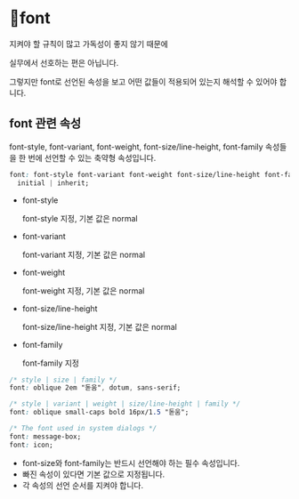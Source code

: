 # 🎐font

지켜야 할 규칙이 많고 가독성이 좋지 않기 때문에

실무에서 선호하는 편은 아닙니다.

그렇지만 font로 선언된 속성을 보고 어떤 값들이 적용되어 있는지 해석할 수 있어야 합니다.

## font 관련 속성

font-style, font-variant, font-weight, font-size/line-height, font-family 속성들을 한 번에 선언할 수 있는 축약형 속성입니다.

```css
font: font-style font-variant font-weight font-size/line-height font-family |
  initial | inherit;
```

- font-style

  font-style 지정, 기본 값은 normal

- font-variant

  font-variant 지정, 기본 값은 normal

- font-weight

  font-weight 지정, 기본 값은 normal

- font-size/line-height

  font-size/line-height 지정, 기본 값은 normal

- font-family

  font-family 지정

```css
/* style | size | family */
font: oblique 2em "돋움", dotum, sans-serif;

/* style | variant | weight | size/line-height | family */
font: oblique small-caps bold 16px/1.5 "돋움";

/* The font used in system dialogs */
font: message-box;
font: icon;
```

- font-size와 font-family는 반드시 선언해야 하는 필수 속성입니다.
- 빠진 속성이 있다면 기본 값으로 지정됩니다.
- 각 속성의 선언 순서를 지켜야 합니다.
